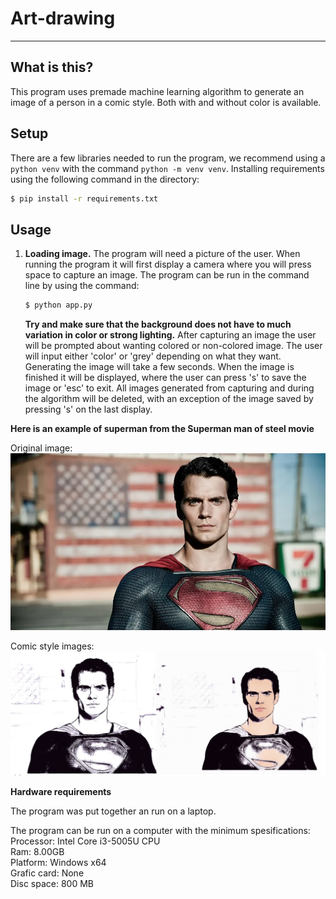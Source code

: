 # Art-drawing


---
## What is this?

This program uses premade machine learning algorithm to generate an image of a person in a comic style. Both with and without color is available.

## Setup

There are a few libraries needed to run the program, we recommend using a `python venv` with the command `python -m venv venv`. Installing requirements using the following command in the directory:

```bash
$ pip install -r requirements.txt
```

## Usage

1. **Loading image.**
    The program will need a picture of the user. When running the program it will first display a camera where you will press space to capture an image. The program can be run in the command line by using the command:
    ```bash
    $ python app.py
    ```

    **Try and make sure that the background does not have to much variation in color or strong lighting.**
    After capturing an image the user will be prompted about wanting colored or non-colored image. The user will input either 'color' or 'grey' depending on what they want.
    Generating the image will take a few seconds. When the image is finished it will be displayed, where the user can press 's' to save the image or 'esc' to exit. All images generated from capturing and during the algorithm will be deleted, with an exception of the image saved by pressing 's' on the last display.

**Here is an example of superman from the Superman man of steel movie**

Original image:
![Original image of superman](Example_images/Superman.jpg)

Comic style images:
![Comic image of superman](Example_images/Superman_comic.jpg)


**Hardware requirements**
<p>The program was put together an run on a laptop.<p>
<p>The program can be run on a computer with the minimum spesifications:<br>
Processor: Intel Core i3-5005U CPU<br>
Ram: 8.00GB<br>
Platform: Windows x64<br>
Grafic card: None<br>
Disc space: 800 MB<p>